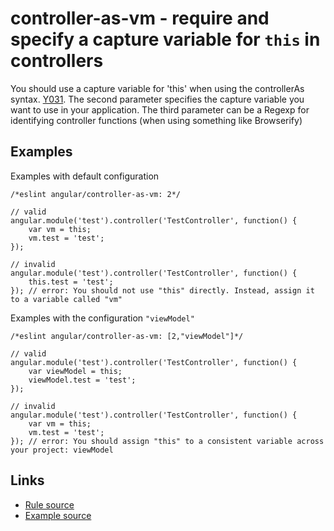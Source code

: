 <!-- WARNING: Generated documentation. Edit docs and examples in the rule and examples file ('rules/controller-as-vm.js', 'examples/controller-as-vm.js'). -->

# controller-as-vm - require and specify a capture variable for `this` in controllers

You should use a capture variable for 'this' when using the controllerAs syntax.
[Y031](https://github.com/johnpapa/angular-styleguide#style-y032).
The second parameter specifies the capture variable you want to use in your application.
The third parameter can be a Regexp for identifying controller functions (when using something like Browserify)

## Examples

Examples with default configuration

    /*eslint angular/controller-as-vm: 2*/

    // valid
    angular.module('test').controller('TestController', function() {
        var vm = this;
        vm.test = 'test';
    });

    // invalid
    angular.module('test').controller('TestController', function() {
        this.test = 'test';
    }); // error: You should not use "this" directly. Instead, assign it to a variable called "vm"

Examples with the configuration `"viewModel"`

    /*eslint angular/controller-as-vm: [2,"viewModel"]*/

    // valid
    angular.module('test').controller('TestController', function() {
        var viewModel = this;
        viewModel.test = 'test';
    });

    // invalid
    angular.module('test').controller('TestController', function() {
        var vm = this;
        vm.test = 'test';
    }); // error: You should assign "this" to a consistent variable across your project: viewModel

## Links

* [Rule source](../rules/controller-as-vm.js)
* [Example source](../examples/controller-as-vm.js)
